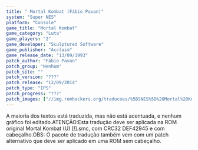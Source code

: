 ```yaml
---
title: " Mortal Kombat (Fábio Pavan)"
system: "Super NES"
platform: "Console"
game_title: "Mortal Kombat"
game_category: "Luta"
game_players: "2"
game_developer: "Sculptured Software"
game_publisher: "Acclaim"
game_release_date: "13/09/1993"
patch_author: "Fábio Pavan"
patch_group: "Nenhum"
patch_site: ""
patch_version: "???"
patch_release: "12/09/2014"
patch_type: "IPS"
patch_progress: "???"
patch_images: ["//img.romhackers.org/traducoes/%5BSNES%5D%20Mortal%20Kombat%20-%20F%C3%A1bio%20Pavan%20-%201.png","//img.romhackers.org/traducoes/%5BSNES%5D%20Mortal%20Kombat%20-%20F%C3%A1bio%20Pavan%20-%202.png","//img.romhackers.org/traducoes/%5BSNES%5D%20Mortal%20Kombat%20-%20F%C3%A1bio%20Pavan%20-%203.png"]
---
```

A maioria dos textos está traduzida, mas não está acentuada, e nenhum gráfico foi editado.ATENÇÃO:Esta tradução deve ser aplicada na ROM original Mortal Kombat (U) [!].smc, com CRC32 DEF42945 e com cabeçalho.OBS: O pacote de tradução também vem com um patch alternativo que deve ser aplicado em uma ROM sem cabeçalho.